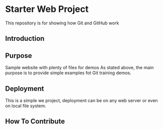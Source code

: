 # Starter Web Project

This repository is for showing how Git and GitHub work

## Introduction

## Purpose

Sample website with plenty of files for demos
As stated above, the main purpose is to provide simple examples fot Git training demos.

## Deployment
This is a simple we project, deployment can be on any web server or even on local file system.

## How To Contribute

